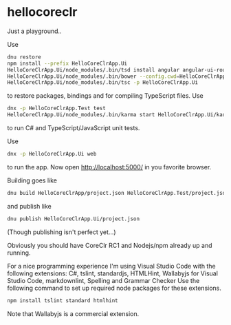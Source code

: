 # hellocoreclr

Just a playground..

Use

```bash
dnu restore
npm install --prefix HelloCoreClrApp.Ui
HelloCoreClrApp.Ui/node_modules/.bin/tsd install angular angular-ui-router mocha chai
HelloCoreClrApp.Ui/node_modules/.bin/bower --config.cwd=HelloCoreClrApp.Ui install
HelloCoreClrApp.Ui/node_modules/.bin/tsc -p HelloCoreClrApp.Ui
```

to restore packages, bindings and for compiling TypeScript files. Use

```bash
dnx -p HelloCoreClrApp.Test test
HelloCoreClrApp.Ui/node_modules/.bin/karma start HelloCoreClrApp.Ui/karma.conf.js
```

to run C# and TypeScript/JavaScript unit tests.

Use

```bash
dnx -p HelloCoreClrApp.Ui web
```

to run the app. Now open <http://localhost:5000/> in you favorite browser.

Building goes like

```bash
dnu build HelloCoreClrApp/project.json HelloCoreClrApp.Test/project.json HelloCoreClrApp.Ui/project.json
```

and publish like

```bash
dnu publish HelloCoreClrApp.Ui/project.json
```

(Though publishing isn't perfect yet...)

Obviously you should have CoreClr RC1 and Nodejs/npm already up and running.

For a nice programming experience I'm using Visual Studio Code with the following extensions:
C#, tslint, standardjs, HTMLHint, Wallabyjs for Visual Studio Code, markdownlint, Spelling and Grammar Checker
Use the following command to set up required node packages for these extensions.

```bash
npm install tslint standard htmlhint
```

Note that Wallabyjs is a commercial extension.
